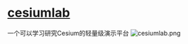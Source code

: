 # [cesiumlab](http://cesiumlab.hfwang.win/)
一个可以学习研究Cesium的轻量级演示平台
![cesiumlab.png](https://i.loli.net/2020/08/22/lZx3rN9WoaC46fX.png)

